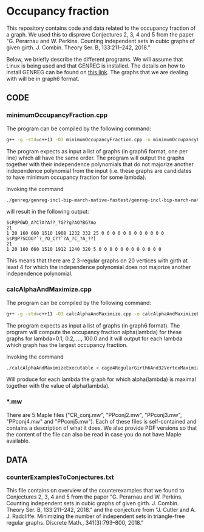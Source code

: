 # Occupancy fraction
This repository contains code and data related to the occupancy fraction of a graph. We used this to disprove Conjectures 2, 3, 4 and 5 from the paper "G. Perarnau and W. Perkins. Counting independent sets in cubic graphs of given girth. J. Combin. Theory Ser. B, 133:211–242, 2018."

Below, we briefly describe the different programs. We will assume that Linux is being used and that GENREG is installed. The details on how to install GENREG can be found on [this link](https://www.mathe2.uni-bayreuth.de/markus/reggraphs.html). The graphs that we are dealing with will be in graph6 format.


## CODE
### minimumOccupancyFraction.cpp
The program can be compiled by the following command:
```bash
g++ -g -std=c++11 -O3 minimumOccupancyFraction.cpp -o minimumOccupancyFractionExecutable
```

The program expects as input a list of graphs (in graph6 format, one per line) which all have the same order. The program will output the graphs together with their independence polynomials that do not majorize another independence polynomial from the input (i.e. these graphs are candidates to have minimum occupancy fraction for some lambda).

Invoking the command

```bash
./genreg/genreg-incl-bip-march-native-fastest/genreg-incl-bip-march-native-fastest/genreg 20 3 4 -g stdout | ./minimumOccupancyFractionExecutable
```

will result in the following output:
```
SsP@PGWD_A?C?A?A??_?G??g?AO?BG?Ao
21
1 20 160 660 1510 1908 1232 332 25 0 0 0 0 0 0 0 0 0 0 0 0 
SsP@P?SCOO?`?_?O_C??`?A_?C_?A_??[
21
1 20 160 660 1510 1912 1240 320 5 0 0 0 0 0 0 0 0 0 0 0 0
```

This means that there are 2 3-regular graphs on 20 vertices with girth at least 4 for which the independence polynomial does not majorize another independence polynomial.

### calcAlphaAndMaximize.cpp
The program can be compiled by the following command:
```bash
g++ -g -std=c++11 -O3 calcAlphaAndMaximize.cpp -o calcAlphaAndMaximizeExecutable
```

The program expects as input a list of graphs (in graph6 format). The program will compute the occupancy fraction alpha(lambda) for these graphs for lambda=0.1, 0.2, ..., 100.0 and it will output for each lambda which graph has the largest occupancy fraction.

Invoking the command

```bash
./calcAlphaAndMaximizeExecutable < cage4RegularGirth6And32VertexMaximizer.g6
```

Will produce for each lambda the graph for which alpha(lambda) is maximal together with the value of alpha(lambda).

### *.mw

There are 5 Maple files ("CR_conj.mw", "PPconj2.mw", "PPconj3.mw", "PPconj4.mw" and "PPconj5.mw"). Each of these files is self-contained and contains a description of what it does. We also provide PDF versions so that the content of the file can also be read in case you do not have Maple available.
 
## DATA
### counterExamplesToConjectures.txt

This file contains on overview of the counterexamples that we found to Conjectures 2, 3, 4 and 5 from the paper "G. Perarnau and W. Perkins. Counting independent sets in cubic graphs of given girth. J. Combin. Theory Ser. B, 133:211–242, 2018." and the conjecture from "J. Cutler and A. J. Radcliffe. Minimizing the number of independent sets in triangle-free regular
graphs. Discrete Math., 341(3):793–800, 2018."
